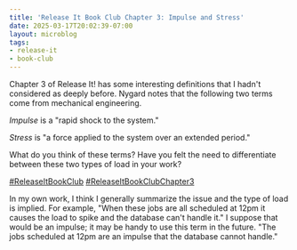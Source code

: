 ```yaml
---
title: 'Release It Book Club Chapter 3: Impulse and Stress'
date: 2025-03-17T20:02:39-07:00
layout: microblog
tags:
- release-it
- book-club
---
```


Chapter 3 of Release It! has some interesting definitions that I hadn't considered as deeply before. Nygard notes that the following two terms come from mechanical engineering.

*Impulse* is a "rapid shock to the system."

*Stress* is "a force applied to the system over an extended period."

What do you think of these terms? Have you felt the need to differentiate between these two types of load in your work?

[#ReleaseItBookClub](https://x.com/hashtag/ReleaseItBookClub)
[#ReleaseItBookClubChapter3](https://x.com/hashtag/ReleaseItBookClubChapter3)

In my own work, I think I generally summarize the issue and the type of load is implied. For example, "When these jobs are all scheduled at 12pm it causes the load to spike and the database can't handle it." I suppose that would be an impulse; it may be handy to use this term in the future. "The jobs scheduled at 12pm are an impulse that the database cannot handle."
